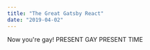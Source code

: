 ```yaml
---
title: "The Great Gatsby React"
date: "2019-04-02"
---
```


Now you're gay! PRESENT GAY PRESENT TIME
